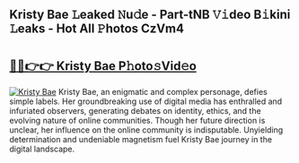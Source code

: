 ## Kristy Bae 𝙻eaked 𝙽u𝚍e - Part-tNB 𝚅𝚒deo B𝚒kini 𝙻eaks - Hot All 𝙿hotos CzVm4

# <h2><a href="http://ld0hlbv.urlbe.top/?page=Kristy+Bae">🔗🔗👉👉 Kristy Bae P𝚑oto𝚜Vid𝚎o</a></h2>

[![Kristy Bae](https://i.imgur.com/eBuTRDB.gif)](http://ld0hlbv.urlbe.top/?page=Kristy+Bae)
Kristy Bae, an enigmatic and complex personage, defies simple labels. Her groundbreaking use of digital media has enthralled and infuriated observers, generating debates on identity, ethics, and the evolving nature of online communities. Though her future direction is unclear, her influence on the online community is indisputable. Unyielding determination and undeniable magnetism fuel Kristy Bae journey in the digital landscape.
